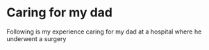 # Caring for my dad
Following is my experience caring for my dad at a hospital where he underwent a surgery
